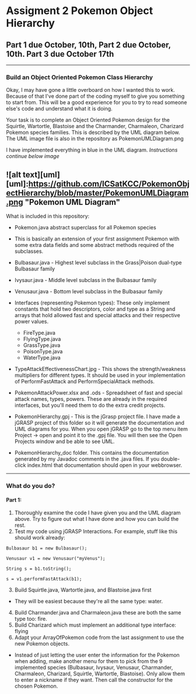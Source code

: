 # Assigment 2 Pokemon Object Hierarchy
## Part 1 due October, 10th, Part 2 due October, 10th. Part 3 due October 17th
----
### Build an Object Oriented Pokemon Class Hierarchy

Okay, I may have gone a little overboard on how I wanted this to work. Because of that I've done part of the coding 
myself to give you something to start from. This will be a good experience for you to try to read someone else's code and
understand what it is doing.

Your task is to complete an Object Oriented Pokemon design for the Squirtle, Wartortle, Blastoise and the Charmander, Charmaleon, 
Charizard Pokemon species families. This is described by the UML diagram below. The UML image file is also in the 
repository as PokemonUMLDiagram.png

I have implemented everything in blue in the UML diagram. *Instructions continue below image*

![alt text][uml]
[uml]:https://github.com/ICSatKCC/PokemonObjectHierarchy/blob/master/PokemonUMLDiagram.png "Pokemon UML Diagram"
----
What is included in this repository:
 * Pokemon.java abstract superclass for all Pokemon species
  * This is basically an extension of your first assignment Pokemon with some extra data fields and some abstract methods required of the subclasses.
  
 * Bulbasaur.java - Highest level subclass in the Grass|Poison dual-type Bulbasaur family
 * Ivysaur.java - Middle level subclass in the Bulbasaur family
 * Venusaur.java - Bottom level subclass in the Bulbasaur family
 
 * Interfaces (representing Pokemon types): These only implement constants that hold two descriptors, color and type as a String and arrays that hold allowed fast and special attacks and their respective power values.
   * FireType.java
   * FlyingType.java
   * GrassType.java
   * PoisonType.java
   * WaterType.java

 * TypeAttackEffectivenessChart.jpg - This shows the strength/weakness multipliers for different types. It should be used in your implementation of PerformFastAttack and PerformSpecialAttack methods.
 
 * PokemonAttackPower.xlsx and .ods - Spreadsheet of fast and special attack names, types, powers. These are already in the required interfaces, but you'll need them to do the extra credit projects.
 
 * PokemonHierarchy.gpj - This is the jGrasp project file. I have made a jGRASP project of this folder so it will generate the documentation and UML diagrams for you. When you open jGRASP go to the top menu item Project -> open and point it to the .gpj file. You will then see the Open Projects window and be able to see UML.
 
 * PokemonHierarchy_doc folder. This contains the documentation generated by my Javadoc comments in the .java files. If you double-click index.html that documentation should open in your webbrowser.
 
----
### What do you do?

#### Part 1:
 1. Thoroughly examine the code I have given you and the UML diagram above. Try to figure out what I have done and how you can build the rest.
 2. Test my code using jGRASP Interactions. For example, stuff like this should work already:
 ```
 Bulbasaur b1 = new Bulbasaur();
 
Venusaur v1 = new Venusaur("myVenus");

String s = b1.toString();

s = v1.performFastAttack(b1);
 ```
 3. Build Squirtle.java, Wartortle.java, and Blastoise.java first
  * They will be easiest because they're all the same type: water.
 4. Build Charmander.java and Charmaleon.java these are both the same type too: fire.
 5. Build Charizard which must implement an additional type interface: flying
 6. Adapt your ArrayOfPokemon code from the last assignment to use the new Pokemon objects.
   * Instead of just letting the user enter the information for the Pokemon when adding, make another menu for them to pick from the 9
   implemented species (Bulbasaur, Ivysaur, Venusaur, Charmander, Charmaleon, Charizard, Squirtle, Wartortle, Blastoise). Only allow them to enter a nickname if they want. Then call the constructor for the chosen Pokemon.
   

